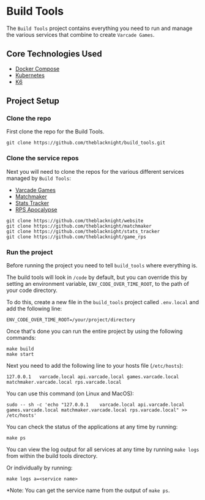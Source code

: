 # Build Tools

The `Build Tools` project contains everything you need to run and manage the various services that combine to create `Varcade Games`.

## Core Technologies Used

* [Docker Compose](https://docs.docker.com/compose/)
* [Kubernetes](https://kubernetes.io/)
* [K6](https://k6.io/)

## Project Setup

### Clone the repo

First clone the repo for the Build Tools.

```
git clone https://github.com/theblacknight/build_tools.git  
```

### Clone the service repos

Next you will need to clone the repos for the various different services managed by `Build Tools`:

* [Varcade Games](https://github.com/theblacknight/website)
* [Matchmaker](https://github.com/theblacknight/matchmaker)
* [Stats Tracker](https://github.com/theblacknight/stats_tracker)
* [RPS Apocalypse](https://github.com/theblacknight/game_rps)

```
git clone https://github.com/theblacknight/website
git clone https://github.com/theblacknight/matchmaker
git clone https://github.com/theblacknight/stats_tracker
git clone https://github.com/theblacknight/game_rps
```

### Run the project

Before running the project you need to tell `build_tools` where everything is.

The build tools will look in `/code` by default, but you can override this by setting an environment variable, `ENV_CODE_OVER_TIME_ROOT`, to the path of your code directory.

To do this, create a new file in the `build_tools` project called `.env.local` and add the following line:

```
ENV_CODE_OVER_TIME_ROOT=/your/project/directory
```

Once that's done you can run the entire project by using the following commands:

```
make build
make start
```

Next you need to add the following line to your hosts file (`/etc/hosts`):

```
127.0.0.1   varcade.local api.varcade.local games.varcade.local matchmaker.varcade.local rps.varcade.local
```

You can use this command (on Linux and MacOS):

```
sudo -- sh -c 'echo "127.0.0.1    varcade.local api.varcade.local games.varcade.local matchmaker.varcade.local rps.varcade.local" >> /etc/hosts'
```

You can check the status of the applications at any time by running:

```
make ps
```

You can view the log output for all services at any time by running `make logs` from within the build tools directory.

Or individually by running:

```
make logs a=<service name>
```

*Note: You can get the service name from the output of `make ps`.